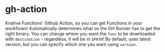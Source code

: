 # gh-action
Knative Functions' Github Action, so you can get Functions in your workflows!
Automatically determines what os the GH Runner has to get the right binary.
You can change where you want the `func` to be downloaded with `destination` - regardless, it will be in `$PATH`!
By default, uses latest version, but you can specify which one you want using `version`.
